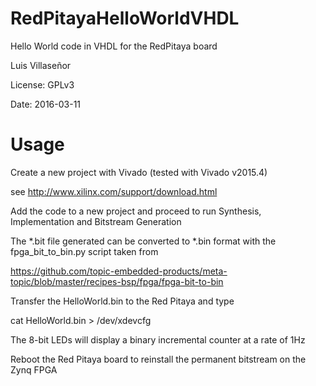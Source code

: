 # RedPitayaHelloWorldVHDL
Hello World code in VHDL for the RedPitaya board

Luis Villaseñor

License: GPLv3

Date: 2016-03-11



# Usage

Create a new project with Vivado (tested with Vivado v2015.4) 

see http://www.xilinx.com/support/download.html


Add the code to a new project and proceed to run Synthesis, Implementation and Bitstream Generation

The *.bit file generated can be converted to *.bin format with the fpga_bit_to_bin.py script taken from 

https://github.com/topic-embedded-products/meta-topic/blob/master/recipes-bsp/fpga/fpga-bit-to-bin

Transfer the HelloWorld.bin to the Red Pitaya and type

cat HelloWorld.bin > /dev/xdevcfg

The 8-bit LEDs will display a binary incremental counter at a rate of 1Hz

Reboot the Red Pitaya board to reinstall the permanent bitstream on the Zynq FPGA

